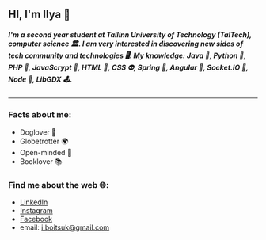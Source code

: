 ## HI, I'm Ilya :cartwheeling:

##### I'm a second year student at Tallinn University of Technology (TalTech), computer science :classical_building:. I am very interested in discovering new sides of tech community and technologies :desktop_computer:. My knowledge: Java :sauropod:, Python :snake:, PHP :elephant:, JavaScrypt :hatching_chick:, HTML :frog:, CSS :alien:, Spring :leaves:, Angular :octopus:, Socket.IO :tulip:, Node :sunflower:, LibGDX :joystick:. 
------------

### Facts about me:
- Doglover :feet:
- Globetrotter :earth_africa:	
- Open-minded :mag_right:
- Booklover :books:

### Find me about the web :globe_with_meridians::
 - [LinkedIn](https://www.linkedin.com/in/ilya-boichuk-b3184817b)
 - [Instagram](https://www.instagram.com/l.bchk/)
 - [Facebook](https://www.facebook.com/ilja.boitsuk/)
 - email: i.boitsuk@gmail.com
